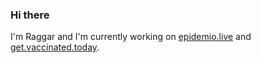 
### Hi there

I'm Raggar and I'm currently working on [epidemio.live](https://github.com/kafeerio/epidemio.live) and [get.vaccinated.today](https://github.com/kafeerio/get.vaccinated.today).
